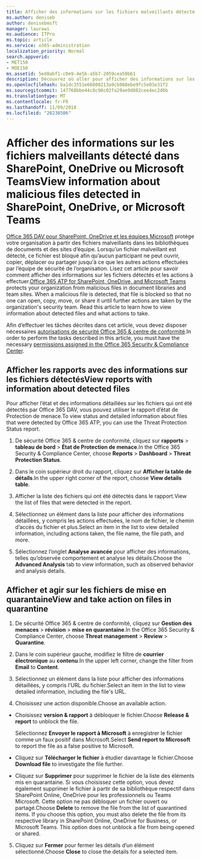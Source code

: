 ```yaml
---
title: Afficher des informations sur les fichiers malveillants détecté dans SharePoint, OneDrive ou Microsoft Teams
ms.author: deniseb
author: denisebmsft
manager: laurawi
ms.audience: ITPro
ms.topic: article
ms.service: o365-administration
localization_priority: Normal
search.appverid:
- MET150
- MOE150
ms.assetid: 5ed8abf1-c0e9-4e5b-a5b7-2059cea50b61
description: Découvrez où aller pour afficher des informations sur les fichiers malveillants détecté dans SharePoint, OneDrive ou équipes et comment effectuer une action sur ces fichiers.
ms.openlocfilehash: ba1dc3551e66800213a9cb988ebe9fc5e03e31f2
ms.sourcegitcommit: 147768bbe44c8c98c02fa29ae9d882cee4ec2d6b
ms.translationtype: MT
ms.contentlocale: fr-FR
ms.lasthandoff: 11/09/2018
ms.locfileid: "26238506"
---
```

# <a name="view-information-about-malicious-files-detected-in-sharepoint-onedrive-or-microsoft-teams"></a><span data-ttu-id="004e3-103">Afficher des informations sur les fichiers malveillants détecté dans SharePoint, OneDrive ou Microsoft Teams</span><span class="sxs-lookup"><span data-stu-id="004e3-103">View information about malicious files detected in SharePoint, OneDrive, or Microsoft Teams</span></span>

<span data-ttu-id="004e3-p101">[Office 365 DAV pour SharePoint, OneDrive et les équipes Microsoft](atp-for-spo-odb-and-teams.md) protège votre organisation à partir des fichiers malveillants dans les bibliothèques de documents et des sites d’équipe. Lorsqu’un fichier malveillant est détecté, ce fichier est bloqué afin qu’aucun participant ne peut ouvrir, copier, déplacer ou partager jusqu'à ce que les autres actions effectuées par l’équipe de sécurité de l’organisation. Lisez cet article pour savoir comment afficher des informations sur les fichiers détectés et les actions à effectuer.</span><span class="sxs-lookup"><span data-stu-id="004e3-p101">[Office 365 ATP for SharePoint, OneDrive, and Microsoft Teams](atp-for-spo-odb-and-teams.md) protects your organization from malicious files in document libraries and team sites. When a malicious file is detected, that file is blocked so that no one can open, copy, move, or share it until further actions are taken by the organization's security team. Read this article to learn how to view information about detected files and what actions to take.</span></span> 

<span data-ttu-id="004e3-107">Afin d’effectuer les tâches décrites dans cet article, vous devez disposer nécessaires [autorisations de sécurité Office 365 &amp; centre de conformité](permissions-in-the-security-and-compliance-center.md).</span><span class="sxs-lookup"><span data-stu-id="004e3-107">In order to perform the tasks described in this article, you must have the necessary [permissions assigned in the Office 365 Security &amp; Compliance Center](permissions-in-the-security-and-compliance-center.md).</span></span> 
  
## <a name="view-reports-with-information-about-detected-files"></a><span data-ttu-id="004e3-108">Afficher les rapports avec des informations sur les fichiers détectés</span><span class="sxs-lookup"><span data-stu-id="004e3-108">View reports with information about detected files</span></span>

<span data-ttu-id="004e3-109">Pour afficher l’état et des informations détaillées sur les fichiers qui ont été détectés par Office 365 DAV, vous pouvez utiliser le rapport d’état de Protection de menace.</span><span class="sxs-lookup"><span data-stu-id="004e3-109">To view status and detailed information about files that were detected by Office 365 ATP, you can use the Threat Protection Status report.</span></span>
  
1. <span data-ttu-id="004e3-110">De sécurité Office 365 &amp; centre de conformité, cliquez sur **rapports** \> **tableau de bord** \> **État de Protection de menace**.</span><span class="sxs-lookup"><span data-stu-id="004e3-110">In the Office 365 Security &amp; Compliance Center, choose **Reports** \> **Dashboard** \> **Threat Protection Status**.</span></span>
    
2. <span data-ttu-id="004e3-111">Dans le coin supérieur droit du rapport, cliquez sur **Afficher la table de détails**.</span><span class="sxs-lookup"><span data-stu-id="004e3-111">In the upper right corner of the report, choose **View details table**.</span></span>
    
3. <span data-ttu-id="004e3-112">Afficher la liste des fichiers qui ont été détectés dans le rapport.</span><span class="sxs-lookup"><span data-stu-id="004e3-112">View the list of files that were detected in the report.</span></span>
    
4. <span data-ttu-id="004e3-113">Sélectionnez un élément dans la liste pour afficher des informations détaillées, y compris les actions effectuées, le nom de fichier, le chemin d’accès du fichier et plus.</span><span class="sxs-lookup"><span data-stu-id="004e3-113">Select an item in the list to view detailed information, including actions taken, the file name, the file path, and more.</span></span>
    
5. <span data-ttu-id="004e3-114">Sélectionnez l’onglet **Analyse avancée** pour afficher des informations, telles qu’observée comportement et analyse les détails.</span><span class="sxs-lookup"><span data-stu-id="004e3-114">Choose the **Advanced Analysis** tab to view information, such as observed behavior and analysis details.</span></span> 
  
## <a name="view-and-take-action-on-files-in-quarantine"></a><span data-ttu-id="004e3-115">Afficher et agir sur les fichiers de mise en quarantaine</span><span class="sxs-lookup"><span data-stu-id="004e3-115">View and take action on files in quarantine</span></span>

1. <span data-ttu-id="004e3-116">De sécurité Office 365 &amp; centre de conformité, cliquez sur **Gestion des menaces** \> **révision** \> **mise en quarantaine**.</span><span class="sxs-lookup"><span data-stu-id="004e3-116">In the Office 365 Security &amp; Compliance Center, choose **Threat management** \> **Review** \> **Quarantine**.</span></span>
    
2. <span data-ttu-id="004e3-117">Dans le coin supérieur gauche, modifiez le filtre de **courrier électronique** au **contenu**.</span><span class="sxs-lookup"><span data-stu-id="004e3-117">In the upper left corner, change the filter from **Email** to **Content**.</span></span>
    
3. <span data-ttu-id="004e3-118">Sélectionnez un élément dans la liste pour afficher des informations détaillées, y compris l’URL du fichier.</span><span class="sxs-lookup"><span data-stu-id="004e3-118">Select an item in the list to view detailed information, including the file's URL.</span></span>
    
4. <span data-ttu-id="004e3-119">Choisissez une action disponible.</span><span class="sxs-lookup"><span data-stu-id="004e3-119">Choose an available action.</span></span>
    
  - <span data-ttu-id="004e3-120">Choisissez **version &amp; rapport** à débloquer le fichier.</span><span class="sxs-lookup"><span data-stu-id="004e3-120">Choose **Release &amp; report** to unblock the file.</span></span> 
    
    <span data-ttu-id="004e3-121">Sélectionnez **Envoyer le rapport à Microsoft** à enregistrer le fichier comme un faux positif dans Microsoft.</span><span class="sxs-lookup"><span data-stu-id="004e3-121">Select **Send report to Microsoft** to report the file as a false positive to Microsoft.</span></span> 
    
  - <span data-ttu-id="004e3-122">Cliquez sur **Télécharger le fichier** à étudier davantage le fichier.</span><span class="sxs-lookup"><span data-stu-id="004e3-122">Choose **Download file** to investigate the file further.</span></span> 
    
  - <span data-ttu-id="004e3-p102">Cliquez sur **Supprimer** pour supprimer le fichier de la liste des éléments mis en quarantaine. Si vous choisissez cette option, vous devez également supprimer le fichier à partir de sa bibliothèque respectif dans SharePoint Online, OneDrive pour les professionnels ou Teams Microsoft. Cette option ne pas débloquer un fichier ouvert ou partagé.</span><span class="sxs-lookup"><span data-stu-id="004e3-p102">Choose **Delete** to remove the file from the list of quarantined items. If you choose this option, you must also delete the file from its respective library in SharePoint Online, OneDrive for Business, or Microsoft Teams. This option does not unblock a file from being opened or shared.</span></span> 
    
5. <span data-ttu-id="004e3-126">Cliquez sur **Fermer** pour fermer les détails d’un élément sélectionné.</span><span class="sxs-lookup"><span data-stu-id="004e3-126">Choose **Close** to close the details for a selected item.</span></span> 
  
  

